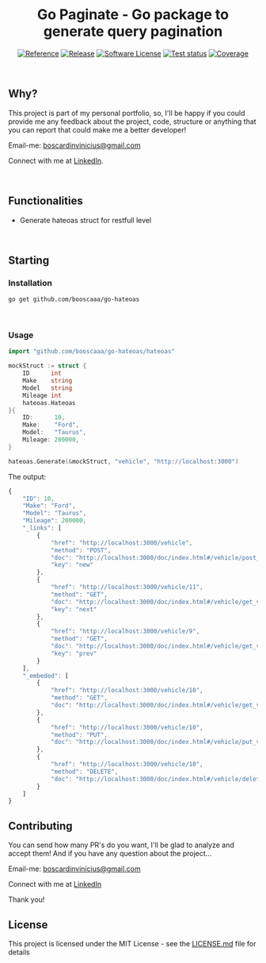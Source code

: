 <p align="center">
  <h1 align="center">Go Paginate - Go package to generate query pagination</h1>
  <p align="center">
    <a href="https://pkg.go.dev/github.com/booscaaa/go-hateoas"><img alt="Reference" src="https://img.shields.io/badge/go-reference-purple?style=for-the-badge"></a>
    <a href="https://github.com/booscaaa/go-hateoas/releases/latest"><img alt="Release" src="https://img.shields.io/github/v/release/booscaaa/go-hateoas.svg?style=for-the-badge"></a>
    <a href="/LICENSE"><img alt="Software License" src="https://img.shields.io/badge/license-MIT-red.svg?style=for-the-badge"></a>
    <a href="https://github.com/booscaaa/go-hateoas/actions/workflows/test.yaml"><img alt="Test status" src="https://img.shields.io/github/workflow/status/booscaaa/go-hateoas/Test?label=TESTS&style=for-the-badge"></a>
    <a href="https://codecov.io/gh/booscaaa/go-hateoas"><img alt="Coverage" src="https://img.shields.io/codecov/c/github/booscaaa/go-hateoas/master.svg?style=for-the-badge"></a>
  </p>
</p>

<br>

## Why?

This project is part of my personal portfolio, so, I'll be happy if you could provide me any feedback about the project, code, structure or anything that you can report that could make me a better developer!

Email-me: boscardinvinicius@gmail.com

Connect with me at [LinkedIn](https://www.linkedin.com/in/booscaaa/).

<br>

## Functionalities

- Generate hateoas struct for restfull level

<br>

## Starting

### Installation

```sh
go get github.com/booscaaa/go-hateoas
```

<br>

### Usage

```go
import "github.com/booscaaa/go-hateoas/hateoas"

mockStruct := struct {
    ID      int
    Make    string
    Model   string
    Mileage int
    hateoas.Hateoas
}{
    ID:      10,
    Make:    "Ford",
    Model:   "Taurus",
    Mileage: 200000,
}

hateoas.Generate(&mockStruct, "vehicle", "http://localhost:3000")
```

The output:

```js
{
    "ID": 10,
    "Make": "Ford",
    "Model": "Taurus",
    "Mileage": 200000,
    "_links": [
        {
            "href": "http://localhost:3000/vehicle",
            "method": "POST",
            "doc": "http://localhost:3000/doc/index.html#/vehicle/post_vehicle",
            "key": "new"
        },
        {
            "href": "http://localhost:3000/vehicle/11",
            "method": "GET",
            "doc": "http://localhost:3000/doc/index.html#/vehicle/get_vehicle",
            "key": "next"
        },
        {
            "href": "http://localhost:3000/vehicle/9",
            "method": "GET",
            "doc": "http://localhost:3000/doc/index.html#/vehicle/get_vehicle",
            "key": "prev"
        }
    ],
    "_embeded": [
        {
            "href": "http://localhost:3000/vehicle/10",
            "method": "GET",
            "doc": "http://localhost:3000/doc/index.html#/vehicle/get_vehicle"
        },
        {
            "href": "http://localhost:3000/vehicle/10",
            "method": "PUT",
            "doc": "http://localhost:3000/doc/index.html#/vehicle/put_vehicle__id_"
        },
        {
            "href": "http://localhost:3000/vehicle/10",
            "method": "DELETE",
            "doc": "http://localhost:3000/doc/index.html#/vehicle/delete_vehicle__id_"
        }
    ]
}
```

## Contributing

You can send how many PR's do you want, I'll be glad to analyze and accept them! And if you have any question about the project...

Email-me: boscardinvinicius@gmail.com

Connect with me at [LinkedIn](https://www.linkedin.com/in/booscaaa/)

Thank you!

## License

This project is licensed under the MIT License - see the [LICENSE.md](https://github.com/booscaaa/go-hateoas/blob/master/LICENSE) file for details